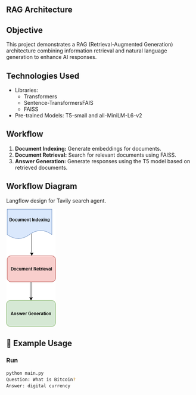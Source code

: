 ## RAG Architecture

## Objective
This project demonstrates a RAG (Retrieval-Augmented Generation) architecture combining information retrieval and natural language generation to enhance AI responses.

## Technologies Used
- Libraries:
  - Transformers
  - Sentence-TransformersFAIS
  - FAISS
- Pre-trained Models: T5-small and all-MiniLM-L6-v2

## Workflow
1. **Document Indexing:**  Generate embeddings for documents.
2. **Document Retrieval:** Search for relevant documents using FAISS.
3. **Answer Generation:**  Generate responses using the T5 model based on retrieved documents.

## Workflow Diagram
Langflow design for Tavily search agent.

![Flowchart](rag.drawio.png)

## 📖 Example Usage

### Run

```bash
python main.py
Question: What is Bitcoin?
Answer: digital currency
